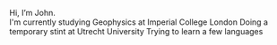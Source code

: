 Hi, I’m John.<br>
I'm currently studying Geophysics at Imperial College London
Doing a temporary stint at Utrecht University
Trying to learn a few languages


<!---
johnestopen/johnestopen is a ✨ special ✨ repository because its `README.md` (this file) appears on your GitHub profile.
You can click the Preview link to take a look at your changes.
--->
